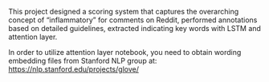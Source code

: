 This project designed a scoring system that captures the overarching concept of “inflammatory” for comments on Reddit, 
performed annotations based on detailed guidelines, extracted indicating key words with LSTM and attention layer. 

In order to utilize attention layer notebook, you need to obtain wording embedding files from Stanford NLP group at:
https://nlp.stanford.edu/projects/glove/

